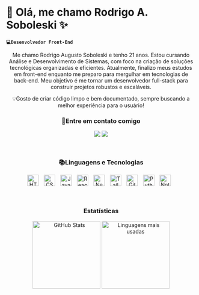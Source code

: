 # 👋 Olá, me chamo Rodrigo A. Soboleski ✨

**`💻Desenvolvedor Front-End`**

<p align="center">
   Me chamo Rodrigo Augusto Soboleski e tenho 21 anos. Estou cursando Análise e Desenvolvimento de Sistemas, com foco na criação de soluções tecnológicas organizadas e eficientes. Atualmente, finalizo meus estudos em front-end enquanto me preparo para mergulhar em tecnologias de back-end. Meu objetivo é me tornar um desenvolvedor full-stack  para construir projetos robustos e escaláveis.
</p>

<p align="center">
 💡Gosto de criar código limpo e bem documentado, sempre buscando a melhor experiência para o usuário!
</p>

<h3 align="center">📲Entre em contato comigo</h3>
<p align="center">
  <a href="https://www.linkedin.com/in/rodrigo-augusto-soboleski-137ba3244/"><img src="https://img.shields.io/badge/-LinkedIn-0e76a8?style=for-the-badge&logo=Linkedin&logoColor=white" /></a>
  <a href="mailto:rodrigosoboleskki@gmail.com"><img src="https://img.shields.io/badge/-Email-D14836?style=for-the-badge&logo=Gmail&logoColor=white" /></a>
</p>

<br>

<h3 align="center">📚Linguagens e Tecnologias</h3>

<p align="center">
  <img 
    alt="HTML"
    title="HTML" 
    width="30px" 
    style="padding-right: 10px;" 
    src="https://cdn.jsdelivr.net/gh/devicons/devicon@latest/icons/html5/html5-original.svg" 
/>
<img  
    alt="CSS" 
    title="CSS"
    width="30px" 
    style="padding-right: 10px;" 
    src="https://cdn.jsdelivr.net/gh/devicons/devicon@latest/icons/css3/css3-original.svg" 
/>
<img 
    alt="JavaScript" 
    title="JavaScript"
    width="30px" 
    style="padding-right: 10px;" 
    src="https://cdn.jsdelivr.net/gh/devicons/devicon@latest/icons/javascript/javascript-original.svg" 
/>
<img 
    alt="React"
    title="React" 
    width="30px" 
    style="padding-right: 10px;" 
    src="https://cdn.jsdelivr.net/gh/devicons/devicon@latest/icons/react/react-original.svg" 
/>
<img 
    alt="Next.js" 
    title="Next.js"
    width="30px" 
    style="padding-right: 10px;" 
    src="https://cdn.jsdelivr.net/gh/devicons/devicon@latest/icons/nextjs/nextjs-original.svg" 
/>
<img 
    alt="Tailwind" 
    title="Tailwind"
    width="30px" 
    style="padding-right: 10px;" 
    src="https://cdn.jsdelivr.net/gh/devicons/devicon@latest/icons/tailwindcss/tailwindcss-original.svg" 
/>
<img  
    alt="Git" 
    title="Git"
    width="30px" 
    style="padding-right: 10px;" 
    src="https://cdn.jsdelivr.net/gh/devicons/devicon@latest/icons/git/git-original.svg" 
/>
<img 
    alt="Python" 
    title="Python"
    width="30px" 
    style="padding-right: 10px;" 
    src="https://cdn.jsdelivr.net/gh/devicons/devicon@latest/icons/python/python-original.svg" 
/>
<img 
    alt="Notion" 
    title="Notion"
    width="30px" 
    style="padding-right: 10px;" 
    src="https://cdn.jsdelivr.net/gh/devicons/devicon@latest/icons/notion/notion-original.svg" />
</p>

<br>

<h3 align="center">Estatísticas</h3>

<p align="center">
<img 
    alt="GitHub Stats" 
    height="180em" 
    src="https://github-readme-stats.vercel.app/api?username=rodrigosoboleski&show_icons=true&theme=tokyonight&include_all_commits=true&locale=pt-br" 
  />
  <img 
  height="180em" 
  src="https://github-readme-stats.vercel.app/api/top-langs/?username=rodrigosoboleski&layout=compact&theme=radical" alt="Linguagens mais usadas"/>
</p>

